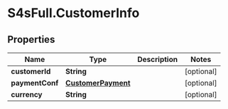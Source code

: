 # S4sFull.CustomerInfo

## Properties
Name | Type | Description | Notes
------------ | ------------- | ------------- | -------------
**customerId** | **String** |  | [optional] 
**paymentConf** | [**CustomerPayment**](CustomerPayment.md) |  | [optional] 
**currency** | **String** |  | [optional] 


